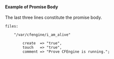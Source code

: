 #### Example of Promise Body

The last three lines constitute the promise body.

```cfengine3
files:

    "/var/cfengine/i_am_alive"

        create  => "true",
        touch   => "true",
        comment => "Prove CFEngine is running.";
```
